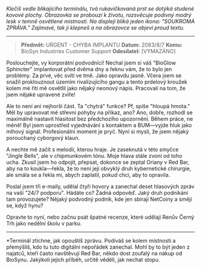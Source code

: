 _Klečíš vedle blikajícího terminálu, tvá rukavičkovaná prst se dotýká studené kovové plochy. Obrazovka se probouzí k životu, rozsvěcuje podivný modrý lesk v temně osvětlené místnosti. Na displeji bliká jeden ikona: "SOUKROMÁ ZPRÁVA." Zajímavé, tak ji klepneš a na obrazovce se objeví proud textu._

---

> **Předmět:** URGENT - CHYBA IMPLANTU
> **Datum:** 2083/8/7
> **Komu:** BioSyn Industries Customer Support
> **Odesílatel:** [VYMAZÁNO]

Poslouchejte, vy korporátní podvodníci! Nechal jsem si váš "BioGlow Sphincter" implantovat před dvěma dny a řeknu vám, že to bylo jen problémy. Za prvé, věc svítí ve tmě. Jako opravdu jasně. Včera jsem se snažil proklouznout územím rivalizujícího gangu a tento prdelový kroužek kolem mé řiti mě osvětlil jako nějaký neonový nápis. Pracovali na tom, že jsem nějaké upravené zvíře!

Ale to není ani nejhorší část. Ta "chytrá" funkce? Pf, spíše "hloupá hmota." Měl by upravovat mé střevní pohyby na příkaz, ano? Ano, dobře, rozhodl se maximálně nastavit hlasitost bez předchozího upozornění. Během práce, ne méně! Byl jsem uprostřed vyjednávání s kontaktem a BUM—vyjde hluk jako mlhový signál. Profesionální moment je pryč. Nyní si myslí, že jsem nějaký porouchaný cyborgový klaun.

A nechte mě začít s melodii, kterou hraje. Je zaseknutá v této smyčce "Jingle Bells", ale v chipmunkovém tónu. Moje hlava stále zvoní od toho ucha. Zkusil jsem ho odpojit, přepsat, dokonce se zeptal Oriany v Red Bar, aby na to koukla—řekla, že to není její obvyklý druh kybernetické chirurgie, ale smála se a řekla mi, abych zaplatil, pokud chci, aby to opravila.

Poslal jsem tři e-maily, udělal čtyři hovory a zanechal deset hlasových zpráv na vaší "24/7 podporu". Hádáte co? Žádná odpověď. Jaký druh podnikání tam provozujete? Nějaký podvodný podnik, kde jen sbírají NetCoiny a smějí se, když hynu?

Opravte to nyní, nebo začnu psát špatné recenze, které udělají Renův Černý Trh jako nedělní školu v parku.

---

\*Terminál ztichne, jak opouštíš zprávu. Podíváš se kolem místnosti a přemýšlíš, kdo tu tuto digitální nepořádek zanechal. Mohl by to být jeden z najatců, kteří často navštěvují Red Bar, někdo dost zoufalý na nákup od BioSynu. Jakýkoli jejich příběh, určitě věděli, jak nechat stopu.
